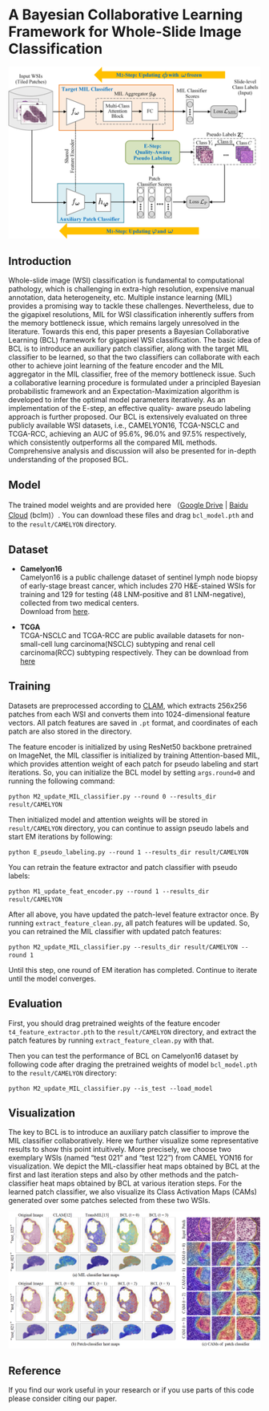 # A Bayesian Collaborative Learning Framework for Whole-Slide Image Classification

<img src="https://github.com/Zero-We/BCL/blob/main/docs/bcl_framework.png">


## Introduction
Whole-slide image (WSI) classification is fundamental to computational pathology, which is challenging in extra-high resolution, expensive manual annotation, data heterogeneity, etc. Multiple instance learning (MIL) provides a promising way to tackle these challenges. Nevertheless,
due to the gigapixel resolutions, MIL for WSI classification inherently suffers from the memory bottleneck issue, which remains largely unresolved in the literature. Towards this end, this paper presents a Bayesian Collaborative Learning (BCL) framework for gigapixel WSI classification. The
basic idea of BCL is to introduce an auxiliary patch classifier, along with the target MIL classifier to be learned, so that the two classifiers can collaborate with each other to achieve joint learning of the feature encoder and the MIL aggregator in the MIL classifier, free of the memory bottleneck issue. Such a collaborative learning procedure is formulated under a principled Bayesian probabilistic framework and an Expectation-Maximization algorithm is developed to infer the optimal model parameters iteratively. As an implementation of the E-step, an effective quality-
aware pseudo labeling approach is further proposed. Our BCL is extensively evaluated on three publicly available WSI datasets, i.e., CAMELYON16, TCGA-NSCLC and TCGA-RCC, achieving an AUC of 95.6%, 96.0% and 97.5% respectively, which consistently outperforms all the compared MIL methods. Comprehensive analysis and discussion will also be presented for in-depth understanding of the proposed BCL.

## Model
The trained model weights and are provided here （[Google Drive](https://drive.google.com/drive/folders/1-Sk11nAC2XkGoy3LcDpoJZ7-GPpRAQBx?usp=sharing) | [Baidu Cloud](https://pan.baidu.com/s/1eANWunCUlvB7zzQPjX1oMw) (bclm)）. You can download these files and drag `bcl_model.pth` and  to  the `result/CAMELYON` directory.

## Dataset
* **Camelyon16**  
Camelyon16 is a public challenge dataset of sentinel lymph
node biopsy of early-stage breast cancer, which includes 270 H&E-stained WSIs for training and 129 for testing (48 LNM-positive and 81 LNM-negative), collected from two medical centers.   
Download from [here](https://camelyon17.grand-challenge.org/Data/).

* **TCGA**  
TCGA-NSCLC and TCGA-RCC are public available datasets for non-small-cell lung carcinoma(NSCLC) subtyping and renal cell carcinoma(RCC) subtyping respectively. They can be download from [here](https://portal.gdc.cancer.gov/)   

## Training  
Datasets are preprocessed according to [CLAM](https://github.com/mahmoodlab/CLAM), which extracts 256x256 patches from each WSI and converts them into 1024-dimensional feature vectors. All patch features are saved in `.pt` format, and coordinates of each patch are also stored in the directory.  

The feature encoder is initialized by using ResNet50 backbone pretrained on ImageNet, the MIL classifier is initialized by training Attention-based MIL, which provides attention weight of each patch for pseudo labeling and start iterations. So, you can initialize the BCL model by setting `args.round=0` and running the following command:  
~~~
python M2_update_MIL_classifier.py --round 0 --results_dir result/CAMELYON
~~~  

Then initialized model and attention weights will be stored in `result/CAMELYON` directory, you can continue to assign pseudo labels and start EM iterations by following:  
~~~
python E_pseudo_labeling.py --round 1 --results_dir result/CAMELYON
~~~  

You can retrain the feature extractor and patch classifier with pseudo labels:  
~~~
python M1_update_feat_encoder.py --round 1 --results_dir result/CAMELYON
~~~  

After all above, you have updated the patch-level feature extractor once. By running `extract_feature_clean.py`, all patch features will be updated. So, you can retrained the MIL classifier with updated patch features:  
~~~
python M2_update_MIL_classifier.py --results_dir result/CAMELYON --round 1
~~~  
Until this step, one round of EM iteration has completed. Continue to iterate until the model converges.

## Evaluation  
First, you should drag pretrained weights of the feature encoder `t4_feature_extractor.pth` to the `result/CAMELYON` directory, and extract the patch features by running `extract_feature_clean.py` with that.  

Then you can test the performance of BCL on Camelyon16 dataset by following code after draging the pretrained weights of model `bcl_model.pth` to the `result/CAMELYON` directory:  
~~~
python M2_update_MIL_classifier.py --is_test --load_model
~~~  


## Visualization
The key to BCL is to introduce an auxiliary patch classifier to improve the MIL classifier collaboratively. Here we further visualize some representative results to show this point intuitively. More precisely, we choose two exemplary WSIs (named “test 021” and “test 122”) from CAMEL YON16 for visualization. We depict the MIL-classifier heat maps obtained by BCL at the first and last iteration steps and also by other methods and the patch-classifier heat maps obtained by BCL at various iteration steps. For the learned patch classifier, we also visualize its Class
Activation Maps (CAMs) generated over some patches selected from these two WSIs.  

<img src="https://github.com/Zero-We/BCL/blob/main/docs/attn-map.png" width="900px">


## Reference  
If you find our work useful in your research or if you use parts of this code please consider citing our paper.  
